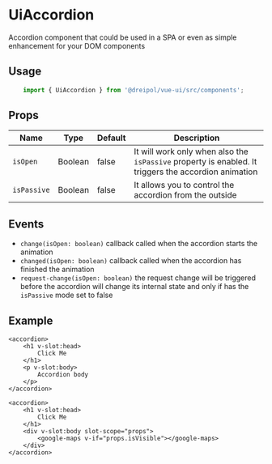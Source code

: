 # UiAccordion
Accordion component that could be used in a SPA or even as simple enhancement for your DOM components

## Usage
```js
    import { UiAccordion } from '@dreipol/vue-ui/src/components';
```

## Props
| Name | Type | Default | Description
| --- | --- | ---| ---|
|`isOpen` |Boolean| false | It will work only when also the `isPassive` property is enabled. It triggers the accordion animation
|`isPassive` |Boolean| false | It allows you to control the accordion from the outside

## Events
-  `change(isOpen: boolean)` callback called when the accordion starts the animation
-  `changed(isOpen: boolean)` callback called when the accordion has finished the animation
-  `request-change(isOpen: boolean)` the request change will be triggered before the accordion will change its internal state and only if has the `isPassive` mode set to false

## Example
```vue
<accordion>
    <h1 v-slot:head>
        Click Me
    </h1>
    <p v-slot:body>
        Accordion body
    </p>
</accordion>
    
<accordion>
    <h1 v-slot:head>
        Click Me
    </h1>
    <div v-slot:body slot-scope="props">
        <google-maps v-if="props.isVisible"></google-maps>
    </div>
</accordion>
```

